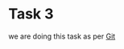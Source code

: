 # Task 3
we are doing this task as per [Git](https://github.com/Anurag-Chevendra/task3?tab=readme-ov-file)
